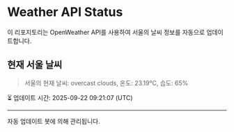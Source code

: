 
# Weather API Status

이 리포지토리는 OpenWeather API를 사용하여 서울의 날씨 정보를 자동으로 업데이트합니다.

## 현재 서울 날씨
> 서울의 현재 날씨: overcast clouds, 온도: 23.19°C, 습도: 65%

⏳ 업데이트 시간: 2025-09-22 09:21:07 (UTC)

---
자동 업데이트 봇에 의해 관리됩니다.

